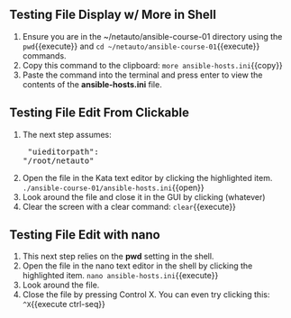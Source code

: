 ## Testing File Display w/ More in Shell

1. Ensure you are in the ~/netauto/ansible-course-01 directory using the `pwd`{{execute}} and `cd ~/netauto/ansible-course-01`{{execute}} commands.
2. Copy this command to the clipboard: `more ansible-hosts.ini`{{copy}}
3. Paste the command into the terminal and press enter to view the contents of the **ansible-hosts.ini** file.

## Testing File Edit From Clickable

1. The next step assumes: <pre>    "uieditorpath": "/root/netauto"</pre>
1. Open the file in the Kata text editor by clicking the highlighted item. `./ansible-course-01/ansible-hosts.ini`{{open}}
1. Look around the file and close it in the GUI by clicking (whatever)
1. Clear the screen with a clear command: `clear`{{execute}}

## Testing File Edit with nano

1. This next step relies on the **pwd** setting in the shell.
2. Open the file in the nano text editor in the shell by clicking the highlighted item. `nano ansible-hosts.ini`{{execute}}
3. Look around the file.
4. Close the file by pressing Control X. You can even try clicking this: `^X`{{execute ctrl-seq}}
